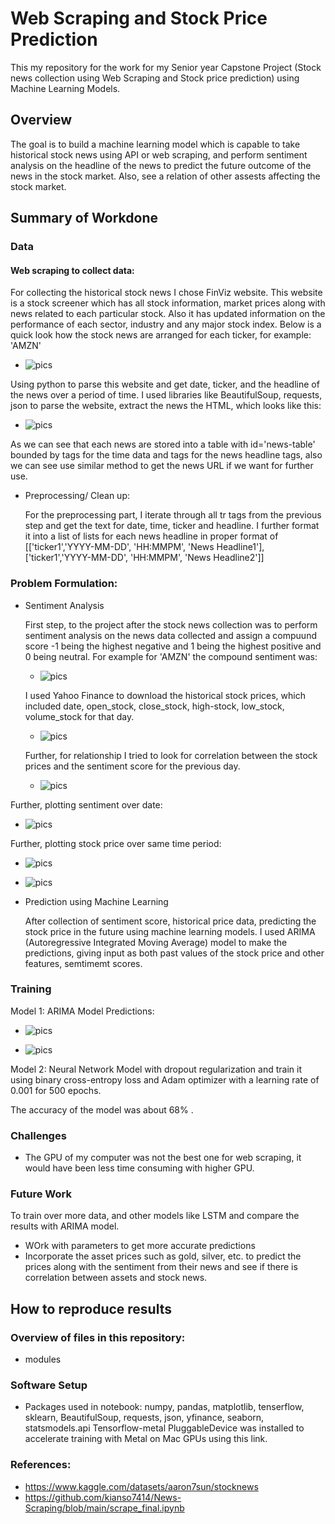 # Web Scraping and Stock Price Prediction

This my repository for the work for my Senior year Capstone Project (Stock news collection using Web Scraping and Stock price prediction) using Machine Learning Models.

## Overview
The goal is to build a machine learning model which is capable to take historical stock news using API or web scraping, and perform sentiment analysis on the headline of the news to predict the future outcome of the news in the stock market. Also, see a relation of other assests affecting the stock market.

## Summary of Workdone

### Data

#### Web scraping to collect data:
For collecting the historical stock news I chose FinViz website. This website is a stock screener which has all stock information, market prices along with news related to each particular stock. Also it has updated information on the performance of each sector, industry and any major stock index. Below is a quick look how the stock news are arranged for each ticker, for example: 'AMZN'
   * ![pics](https://github.com/lasta11/DATA-CAPSTONE-PROJECT/blob/main/Example%20Images/Finviz%20News.png)

Using python to parse this website and get date, ticker, and the headline of the news over a period of time. I used libraries like BeautifulSoup, requests, json to parse the website, extract the news the HTML, which looks like this: 
  * ![pics](https://github.com/lasta11/DATA-CAPSTONE-PROJECT/blob/main/Example%20Images/HTML%20Scraping.png)
  
  As we can see that each news are stored into a table with id='news-table' bounded by <tr>tags for the time data and <a></a> tags for the news headline tags, also we can see use similar method to get the news URL if we want for further use.  

  
* Preprocessing/ Clean up:
  
  For the preprocessing part, I iterate through all tr tags from the previous step and get the text for date, time, ticker and headline. I further format it into a list of lists for each news headline in proper format of [['ticker1','YYYY-MM-DD', 'HH:MMPM', 'News Headline1'], ['ticker1','YYYY-MM-DD', 'HH:MMPM', 'News Headline2']]


### Problem Formulation:

* Sentiment Analysis
  
  First step, to the project after the stock news collection was to perform sentiment analysis on the news data collected and assign a compuund score -1 being the highest negative and 1 being the highest positive and 0 being neutral. For example for 'AMZN' the compound sentiment was:
  
  * ![pics](https://github.com/lasta11/DATA-CAPSTONE-PROJECT/blob/main/Example%20Images/CompoundStock%20Sentiment.png)
 
  I used Yahoo Finance to download the historical stock prices, which included date, open_stock, close_stock, high-stock, low_stock, volume_stock for that day. 
  
  * ![pics](https://github.com/lasta11/DATA-CAPSTONE-PROJECT/blob/main/Example%20Images/Sony-sentiment.png)
  
  Further, for relationship I tried to look for correlation between the stock prices and the sentiment score for the previous day. 
  
  * ![pics](https://github.com/lasta11/DATA-CAPSTONE-PROJECT/blob/main/Example%20Images/Sentiment%20Score.png)

 Further, plotting sentiment over date: 
  * ![pics](https://github.com/lasta11/DATA-CAPSTONE-PROJECT/blob/main/Example%20Images/Sony_sentiment-date.png)
  
 Further, plotting stock price over same time period: 
  * ![pics](https://github.com/lasta11/DATA-CAPSTONE-PROJECT/blob/main/Example%20Images/Stock%20price%20time.png)
  * ![pics](https://github.com/lasta11/DATA-CAPSTONE-PROJECT/blob/main/Example%20Images/Sony_sentiment_time.png)
  
* Prediction using Machine Learning

  After collection of sentiment score, historical price data, predicting the stock price in the future using machine learning models. I used ARIMA (Autoregressive Integrated Moving Average) model to make the predictions, giving input as both past values of the stock price and other features, semtimemt scores. 
  
### Training
Model 1: ARIMA Model Predictions: 
  
 * ![pics](https://github.com/lasta11/DATA-CAPSTONE-PROJECT/blob/main/Example%20Images/Predictions_SONY.png)
  
 * ![pics](https://github.com/lasta11/DATA-CAPSTONE-PROJECT/blob/main/Example%20Images/Pep_predictions.png)

Model 2: Neural Network Model with dropout regularization and train it using binary cross-entropy loss and Adam optimizer with a learning rate of 0.001 for 500 epochs.

The accuracy of the model was about 68% . 
 

### Challenges 
  
* The GPU of my computer was not the best one for web scraping, it would have been less time consuming with higher GPU.
  
  
### Future Work

  To train over more data, and other models like LSTM and compare the results with ARIMA model.
* WOrk with parameters to get more accurate predictions
* Incorporate the asset prices such as gold, silver, etc. to predict the prices along with the sentiment from their news and see if there is correlation between assets and stock news.

## How to reproduce results

### Overview of files in this repository:
  
  * modules



### Software Setup
* Packages used in notebook: numpy, pandas, matplotlib, tenserflow, sklearn, BeautifulSoup, requests, json, yfinance, seaborn, statsmodels.api
Tensorflow-metal PluggableDevice was installed to accelerate training with Metal on Mac GPUs using this link.


### References:
* https://www.kaggle.com/datasets/aaron7sun/stocknews
* https://github.com/kianso7414/News-Scraping/blob/main/scrape_final.ipynb
  


